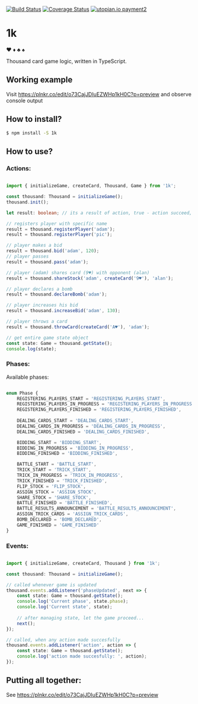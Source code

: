 [![Build Status](https://travis-ci.org/gornanization/1k.svg?branch=master)](https://travis-ci.org/gornanization/1k)
[![Coverage Status](https://coveralls.io/repos/github/gornanization/1k/badge.svg)](https://coveralls.io/github/gornanization/1k)
[![utopian.io payment2](https://utopian-io.herokuapp.com/MirakelX/mirakel-android)](https://utopian-io.herokuapp.com/visit/MirakelX/mirakel-android)
# 1k

♥ ♦ ♣ ♠

Thousand card game logic, written in TypeScript.


## Working example

Visit https://plnkr.co/edit/o73CajJDIuEZWHp1kH0C?p=preview and observe console output


## How to install?

```sh
$ npm install -S 1k
```

## How to use?

### Actions:

```ts

import { initializeGame, createCard, Thousand, Game } from '1k';

const thousand: Thousand = initializeGame();
thousand.init();

let result: boolean; // its a result of action, true - action succeed, false otherwise

// registers player with specific name
result = thousand.registerPlayer('adam');
result = thousand.registerPlayer('pic');

// player makes a bid
result = thousand.bid('adam', 120);
// player passes
result = thousand.pass('adam');

// player (adam) shares card (9♥) with opponent (alan)
result = thousand.shareStock('adam', createCard('9♥'), 'alan');

// player declares a bomb
result = thousand.declareBomb('adam');

// player increases his bid
result = thousand.increaseBid('adam', 130);

// player throws a card
result = thousand.throwCard(createCard('A♥'), 'adam');

// get entire game state object
const state: Game = thousand.getState();
console.log(state);

```

### Phases:

Available phases:

```ts

enum Phase {
    REGISTERING_PLAYERS_START = 'REGISTERING_PLAYERS_START',
    REGISTERING_PLAYERS_IN_PROGRESS = 'REGISTERING_PLAYERS_IN_PROGRESS',
    REGISTERING_PLAYERS_FINISHED = 'REGISTERING_PLAYERS_FINISHED',
    
    DEALING_CARDS_START = 'DEALING_CARDS_START',
    DEALING_CARDS_IN_PROGRESS = 'DEALING_CARDS_IN_PROGRESS',
    DEALING_CARDS_FINISHED = 'DEALING_CARDS_FINISHED',

    BIDDING_START = 'BIDDING_START',
    BIDDING_IN_PROGRESS = 'BIDDING_IN_PROGRESS',
    BIDDING_FINISHED = 'BIDDING_FINISHED',

    BATTLE_START = 'BATTLE_START',
    TRICK_START = 'TRICK_START',
    TRICK_IN_PROGRESS = 'TRICK_IN_PROGRESS',
    TRICK_FINISHED = 'TRICK_FINISHED',
    FLIP_STOCK = 'FLIP_STOCK',
    ASSIGN_STOCK = 'ASSIGN_STOCK',
    SHARE_STOCK = 'SHARE_STOCK',
    BATTLE_FINISHED = 'BATTLE_FINISHED',
    BATTLE_RESULTS_ANNOUNCEMENT = 'BATTLE_RESULTS_ANNOUNCEMENT',
    ASSIGN_TRICK_CARDS = 'ASSIGN_TRICK_CARDS',
    BOMB_DECLARED = 'BOMB_DECLARED',
    GAME_FINISHED = 'GAME_FINISHED'
}
```


### Events:

```ts

import { initializeGame, createCard, Thousand } from '1k';

const thousand: Thousand = initializeGame();

// called whenever game is updated
thousand.events.addListener('phaseUpdated', next => {
    const state: Game = thousand.getState();
    console.log('Current phase', state.phase);
    console.log('Current state', state);
    
    // after managing state, let the game proceed...
    next();
});

// called, when any action made succesfully
thousand.events.addListener('action', action => {
    const state: Game = thousand.getState();
    console.log('action made succesfully: ', action);
});

```


## Putting all together:

See https://plnkr.co/edit/o73CajJDIuEZWHp1kH0C?p=preview 
